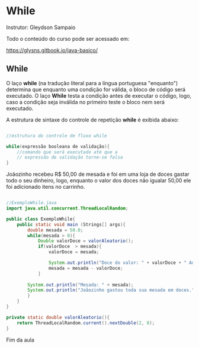 # While
Instrutor: Gleydson Sampaio

Todo o conteúdo do curso pode ser acessado em:

https://glysns.gitbook.io/java-basico/

## While

O laço **while** (na tradução literal para a língua portuguesa "enquanto") determina que enquanto uma condição for válida, o bloco de código será executado. O laço **While** testa a condição antes de executar o código, logo, caso a condição seja inválida no primeiro teste o bloco nem será executado. 

A estrutura de sintaxe do controle de repetição **while** é exibida abaixo:

```java

//estrutura do controle de fluxo while

while(expressão booleana de validação){
    //comando que será executado até que a
    // expressão de validação torne-se falsa
}

```

Joãozinho recebeu R$ 50,00 de mesada e foi em uma loja de doces gastar todo o seu dinheiro, logo, enquanto o valor dos doces não igualar 50,00 ele foi adicionado itens no carrinho.

```java

//ExemploWhile.java
import java.util.concurrent.ThreadLocalRandom;

public class ExemploWhile{
    public static void main (Strings[] args){
        double mesada = 50.0;
        while(mesada > 0){
            Double valorDoce = valorAleatorio();
            if(valorDoce  > mesada){
                valorDoce = mesada;

                System.out.println("Doce do valor: " + valorDoce + " Adicionado no carrinho.")
                mesada = mesada - valorDoce;
            }
        
        System.out.println("Mesada: " + mesada);
        System.out.println("Joãozinho gastou toda sua mesada em doces.")
        }
    }
}

private static double valorAleatorio(){
    return ThreadLocalRandom.current().nextDouble(2, 8);
}
```
Fim da aula
